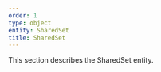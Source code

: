```yaml
---
order: 1
type: object
entity: SharedSet
title: SharedSet
---
```


This section describes the SharedSet entity.
